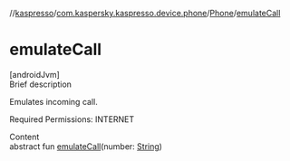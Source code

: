 //[kaspresso](../../index.md)/[com.kaspersky.kaspresso.device.phone](../index.md)/[Phone](index.md)/[emulateCall](emulate-call.md)



# emulateCall  
[androidJvm]  
Brief description  




Emulates incoming call.



Required Permissions: INTERNET



  
Content  
abstract fun [emulateCall](emulate-call.md)(number: [String](https://kotlinlang.org/api/latest/jvm/stdlib/kotlin/-string/index.html))  



